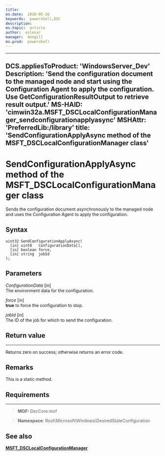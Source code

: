 ```yaml
---
title:  
ms.date:  2016-05-16
keywords:  powershell,DSC
description:  
ms.topic:  article
author:  eslesar
manager:  dongill
ms.prod:  powershell
---
```


---
DCS.appliesToProduct: 'WindowsServer\_Dev'
Description: 'Send the configuration document to the managed node and start using the Configuration Agent to apply the configuration. Use GetConfigurationResultOutput to retrieve result output.'
MS-HAID: 'cimwin32a.MSFT_DSCLocalConfigurationManager\_sendconfigurationapplyasync'
MSHAttr: 'PreferredLib:/library'
title: 'SendConfigurationApplyAsync method of the MSFT_DSCLocalConfigurationManager class'
---

# SendConfigurationApplyAsync method of the MSFT_DSCLocalConfigurationManager class

Sends the configuration document asynchronously to the managed node and uses the Configuration Agent to apply the configuration.

Syntax
------

```mof
uint32 SendConfigurationApplyAsync(
  [in] uint8   ConfigurationData[],
  [in] boolean force,
  [in] string  jobId
);
```

Parameters
----------

*ConfigurationData* \[in\]  
The environment data for the configuration.

*force* \[in\]  
**true** to force the configuration to stop.

*jobId* \[in\]  
The ID of the job for which to send the configuration.

## Return value
------------

Returns zero on success; otherwise returns an error code.

## Remarks

This is a static method.

## Requirements
------------
>**MOF:** DscCore.mof

>**Namespace**: Root\Microsoft\Windows\DesiredStateConfiguration


## See also


[**MSFT_DSCLocalConfigurationManager**](msft-dsclocalconfigurationmanager.md)


 

 



